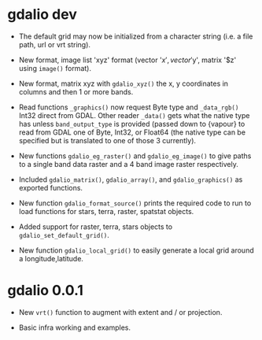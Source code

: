 # gdalio dev

* The default grid may now be initialized from a character string (i.e. a file path, url or vrt string). 
* New format, image list 'xyz' format (vector '$x', vector '$y', matrix '$z' using `image()` format). 

* New format, matrix xyz with `gdalio_xyz()` the x, y coordinates in columns and then 1 or more bands. 

* Read functions `_graphics()` now request Byte type and `_data_rgb()` Int32
direct from GDAL. Other reader `_data()` gets what the native type has unless
`band_output_type` is provided (passed down to {vapour} to read from GDAL one of
Byte, Int32, or Float64 (the native type can be specified but is translated to
one of those 3 currently).


* New functions `gdalio_eg_raster()` and `gdalio_eg_image()` to give paths to a
single band data raster and a 4 band image raster respectively.
 
* Included `gdalio_matrix()`, `gdalio_array()`, and `gdalio_graphics()` as exported functions. 

* New function `gdalio_format_source()` prints the required code to run to load
functions for stars, terra, raster, spatstat objects.

* Added support for raster, terra, stars objects to `gdalio_set_default_grid()`. 

* New function `gdalio_local_grid()` to easily generate a local grid around a longitude,latitude. 

# gdalio 0.0.1

* New `vrt()` function to augment with extent and / or projection. 

* Basic infra working and examples. 
